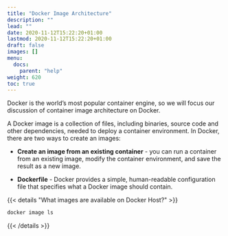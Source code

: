 ```yaml
---
title: "Docker Image Architecture"
description: ""
lead: ""
date: 2020-11-12T15:22:20+01:00
lastmod: 2020-11-12T15:22:20+01:00
draft: false
images: []
menu: 
  docs:
    parent: "help"
weight: 620
toc: true
---
```


Docker is the world’s most popular container engine, so we will focus our discussion of container image architecture on Docker.

A Docker image is a collection of files, including binaries, source code and other dependencies, needed to deploy a container environment. In Docker, there are two ways to create an images:

  * **Create an image from an existing container** - you can run a container from an existing image, modify the container environment, and save the result as a  new image.

  * **Dockerfile** - Docker provides a simple, human-readable configuration file that specifies what a Docker image should contain.

{{< details "What images are available on Docker Host?" >}}
```bash
docker image ls
```
{{< /details >}}

